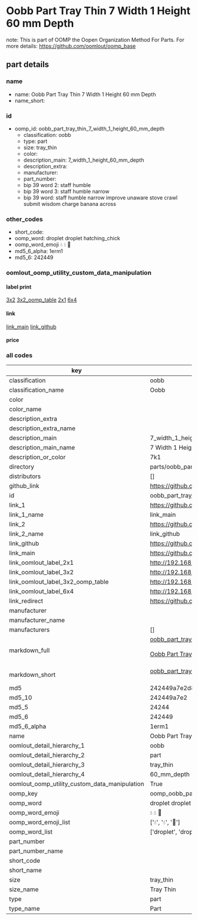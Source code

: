 # Oobb Part Tray Thin 7 Width 1 Height 60 mm Depth  

note: This is part of OOMP the Oopen Organization Method For Parts. For more details: https://github.com/oomlout/oomp_base

##  part details
  







### name
* name: Oobb Part Tray Thin 7 Width 1 Height 60 mm Depth
* name_short: 
### id
* oomp_id: oobb_part_tray_thin_7_width_1_height_60_mm_depth
  * classification: oobb
  * type: part
  * size: tray_thin
  * color: 
  * description_main: 7_width_1_height_60_mm_depth
  * description_extra: 
  * manufacturer: 
  * part_number: 
  * bip 39 word 2: staff humble
  * bip 39 word 3: staff humble narrow
  * bip 39 word: staff humble narrow improve unaware stove crawl submit wisdom charge banana across

### other_codes
* short_code: 
* oomp_word: droplet droplet hatching_chick
* oomp_word_emoji :droplet: :droplet: :hatching_chick:
* md5_6_alpha: 1erm1
* md5_6: 242449






### oomlout_oomp_utility_custom_data_manipulation
#### label print
[3x2](http://192.168.1.245:1112/?label=oomp%201erm1)
[3x2_oomp_table](http://192.168.1.108:1112/?label=oomp%201erm1)
[2x1](http://192.168.1.242:1112/?label=oomp%201erm1)
[6x4](http://192.168.1.55:1112/?label=oomp%201erm1)    

#### link

[link_main](https://github.com/oomlout/oomlout_oomp_version_1_messy/tree/main/parts/oobb_part_tray_thin_7_width_1_height_60_mm_depth) [link_github](https://github.com/oomlout/oomlout_oomp_version_1_messy/tree/main/parts/oobb_part_tray_thin_7_width_1_height_60_mm_depth)                             

#### price







### all codes 
| key | value |  
| --- | --- |  
| classification | oobb |  
| classification_name | Oobb |  
| color |  |  
| color_name |  |  
| description_extra |  |  
| description_extra_name |  |  
| description_main | 7_width_1_height_60_mm_depth |  
| description_main_name | 7 Width 1 Height 60 mm Depth |  
| description_or_color | 7k1 |  
| directory | parts/oobb_part_tray_thin_7_width_1_height_60_mm_depth |  
| distributors | [] |  
| github_link | https://github.com/oomlout/oomlout_oomp_part_src/tree/main/parts/oobb_part_tray_thin_7_width_1_height_60_mm_depth |  
| id | oobb_part_tray_thin_7_width_1_height_60_mm_depth |  
| link_1 | https://github.com/oomlout/oomlout_oomp_version_1_messy/tree/main/parts/oobb_part_tray_thin_7_width_1_height_60_mm_depth |  
| link_1_name | link_main |  
| link_2 | https://github.com/oomlout/oomlout_oomp_version_1_messy/tree/main/parts/oobb_part_tray_thin_7_width_1_height_60_mm_depth |  
| link_2_name | link_github |  
| link_github | https://github.com/oomlout/oomlout_oomp_version_1_messy/tree/main/parts/oobb_part_tray_thin_7_width_1_height_60_mm_depth |  
| link_main | https://github.com/oomlout/oomlout_oomp_version_1_messy/tree/main/parts/oobb_part_tray_thin_7_width_1_height_60_mm_depth |  
| link_oomlout_label_2x1 | http://192.168.1.242:1112/?label=oomp%201erm1 |  
| link_oomlout_label_3x2 | http://192.168.1.245:1112/?label=oomp%201erm1 |  
| link_oomlout_label_3x2_oomp_table | http://192.168.1.108:1112/?label=oomp%201erm1 |  
| link_oomlout_label_6x4 | http://192.168.1.55:1112/?label=oomp%201erm1 |  
| link_redirect | https://github.com/oomlout/oomlout_oomp_version_1_messy/tree/main/parts/oobb_part_tray_thin_7_width_1_height_60_mm_depth |  
| manufacturer |  |  
| manufacturer_name |  |  
| manufacturers | [] |  
| markdown_full | [oobb_part_tray_thin_7_width_1_height_60_mm_depth](none)<br>[](none)<br>[Oobb Part Tray Thin 7 Width 1 Height 60 Mm Depth](none)<br><br> |  
| markdown_short | [oobb_part_tray_thin_7_width_1_height_60_mm_depth](none)<br><br> |  
| md5 | 242449a7e2d806575af63721261bbea0 |  
| md5_10 | 242449a7e2 |  
| md5_5 | 24244 |  
| md5_6 | 242449 |  
| md5_6_alpha | 1erm1 |  
| name | Oobb Part Tray Thin 7 Width 1 Height 60 mm Depth |  
| oomlout_detail_hierarchy_1 | oobb |  
| oomlout_detail_hierarchy_2 | part |  
| oomlout_detail_hierarchy_3 | tray_thin |  
| oomlout_detail_hierarchy_4 | 60_mm_depth |  
| oomlout_oomp_utility_custom_data_manipulation | True |  
| oomp_key | oomp_oobb_part_tray_thin_7_width_1_height_60_mm_depth |  
| oomp_word | droplet droplet hatching_chick |  
| oomp_word_emoji | :droplet: :droplet: :hatching_chick: |  
| oomp_word_emoji_list | [':droplet:', ':droplet:', ':hatching_chick:'] |  
| oomp_word_list | ['droplet', 'droplet', 'hatching_chick'] |  
| part_number |  |  
| part_number_name |  |  
| short_code |  |  
| short_name |  |  
| size | tray_thin |  
| size_name | Tray Thin |  
| type | part |  
| type_name | Part |  
